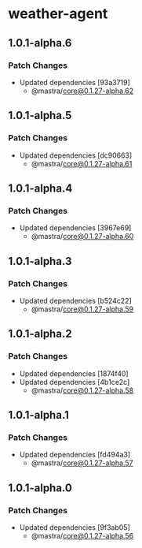 # weather-agent

## 1.0.1-alpha.6

### Patch Changes

- Updated dependencies [93a3719]
  - @mastra/core@0.1.27-alpha.62

## 1.0.1-alpha.5

### Patch Changes

- Updated dependencies [dc90663]
  - @mastra/core@0.1.27-alpha.61

## 1.0.1-alpha.4

### Patch Changes

- Updated dependencies [3967e69]
  - @mastra/core@0.1.27-alpha.60

## 1.0.1-alpha.3

### Patch Changes

- Updated dependencies [b524c22]
  - @mastra/core@0.1.27-alpha.59

## 1.0.1-alpha.2

### Patch Changes

- Updated dependencies [1874f40]
- Updated dependencies [4b1ce2c]
  - @mastra/core@0.1.27-alpha.58

## 1.0.1-alpha.1

### Patch Changes

- Updated dependencies [fd494a3]
  - @mastra/core@0.1.27-alpha.57

## 1.0.1-alpha.0

### Patch Changes

- Updated dependencies [9f3ab05]
  - @mastra/core@0.1.27-alpha.56
